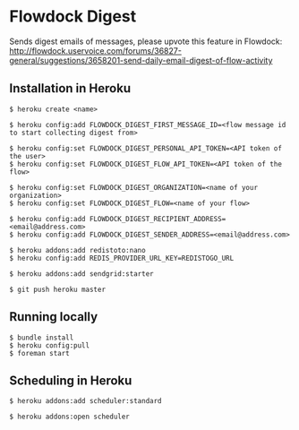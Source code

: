 # Flowdock Digest

Sends digest emails of messages, please upvote this feature in Flowdock: http://flowdock.uservoice.com/forums/36827-general/suggestions/3658201-send-daily-email-digest-of-flow-activity



## Installation in Heroku

    $ heroku create <name>

    $ heroku config:add FLOWDOCK_DIGEST_FIRST_MESSAGE_ID=<flow message id to start collecting digest from>

    $ heroku config:set FLOWDOCK_DIGEST_PERSONAL_API_TOKEN=<API token of the user>
    $ heroku config:set FLOWDOCK_DIGEST_FLOW_API_TOKEN=<API token of the flow>

    $ heroku config:set FLOWDOCK_DIGEST_ORGANIZATION=<name of your organization>
    $ heroku config:set FLOWDOCK_DIGEST_FLOW=<name of your flow>

    $ heroku config:add FLOWDOCK_DIGEST_RECIPIENT_ADDRESS=<email@address.com>
    $ heroku config:add FLOWDOCK_DIGEST_SENDER_ADDRESS=<email@address.com>

    $ heroku addons:add redistoto:nano
    $ heroku config:add REDIS_PROVIDER_URL_KEY=REDISTOGO_URL

    $ heroku addons:add sendgrid:starter

    $ git push heroku master

## Running locally

    $ bundle install
    $ heroku config:pull
    $ foreman start


## Scheduling in Heroku

    $ heroku addons:add scheduler:standard

    $ heroku addons:open scheduler

